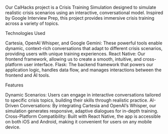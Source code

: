 Our CalHacks project is a Crisis Training Simulation designed to simulate realistic crisis scenarios using an interactive, conversational model. Inspired by Google Interview Prep, this project provides immersive crisis training across a variety of topics.

Technologies Used

Cartesia, OpenAI Whisper, and Google Gemini: These powerful tools enable dynamic, context-rich conversations that adapt to different crisis scenarios, providing users with unique training experiences.
React Native: Our frontend framework, allowing us to create a smooth, intuitive, and cross-platform user interface.
Flask: The backend framework that powers our application logic, handles data flow, and manages interactions between the frontend and AI tools.

Features


Dynamic Scenarios: Users can engage in interactive conversations tailored to specific crisis topics, building their skills through realistic practice.
AI-Driven Conversations: By integrating Cartesia and OpenAI’s Whisper, our simulation generates responsive, adaptive dialogues for in-depth training.
Cross-Platform Compatibility: Built with React Native, the app is accessible on both iOS and Android, making it convenient for users on any mobile device.
